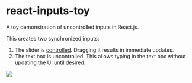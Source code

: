 # react-inputs-toy
A toy demonstration of uncontrolled inputs in React.js.

This creates two synchronized inputs:

1. The slider is [controlled][]. Dragging it results in immediate updates.
2. The text box is uncontrolled. This allows typing in the text box without
   updating the UI until desired.

![][gif]

[gif]: animation.gif
[controlled]: http://facebook.github.io/react/docs/forms.html#controlled-components
